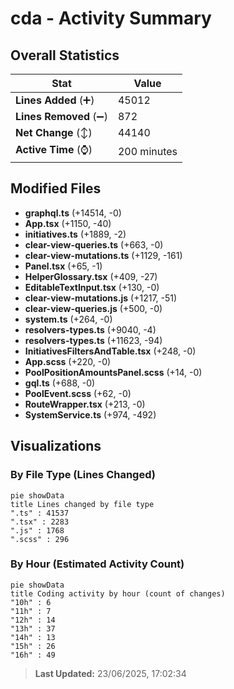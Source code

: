 # cda - Activity Summary 

## Overall Statistics

| Stat                   | Value                                                             |
| ---------------------- | ----------------------------------------------------------------- |
| **Lines Added** (➕)   | 45012                                          |
| **Lines Removed** (➖) | 872                                        |
| **Net Change** (↕)    | 44140                |
| **Active Time** (⌚)   | 200 minutes |


## Modified Files
- **graphql.ts** (+14514, -0)
- **App.tsx** (+1150, -40)
- **initiatives.ts** (+1889, -2)
- **clear-view-queries.ts** (+663, -0)
- **clear-view-mutations.ts** (+1129, -161)
- **Panel.tsx** (+65, -1)
- **HelperGlossary.tsx** (+409, -27)
- **EditableTextInput.tsx** (+130, -0)
- **clear-view-mutations.js** (+1217, -51)
- **clear-view-queries.js** (+500, -0)
- **system.ts** (+264, -0)
- **resolvers-types.ts** (+9040, -4)
- **resolvers-types.ts** (+11623, -94)
- **InitiativesFiltersAndTable.tsx** (+248, -0)
- **App.scss** (+220, -0)
- **PoolPositionAmountsPanel.scss** (+14, -0)
- **gql.ts** (+688, -0)
- **PoolEvent.scss** (+62, -0)
- **RouteWrapper.tsx** (+213, -0)
- **SystemService.ts** (+974, -492)

## Visualizations

### By File Type (Lines Changed)

```mermaid
pie showData
title Lines changed by file type
".ts" : 41537
".tsx" : 2283
".js" : 1768
".scss" : 296
```

### By Hour (Estimated Activity Count)

```mermaid
pie showData
title Coding activity by hour (count of changes)
"10h" : 6
"11h" : 7
"12h" : 14
"13h" : 37
"14h" : 13
"15h" : 26
"16h" : 49
```


> **Last Updated:** 23/06/2025, 17:02:34